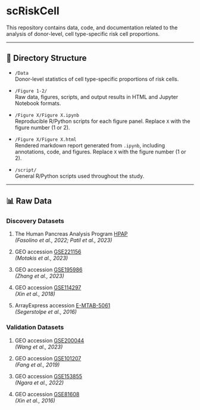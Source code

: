 # scRiskCell

This repository contains data, code, and documentation related to the analysis of donor-level, cell type-specific risk cell proportions.

---

## 📁 Directory Structure

- `/Data`  
  Donor-level statistics of cell type-specific proportions of risk cells.

- `/Figure 1-2/`  
  Raw data, figures, scripts, and output results in HTML and Jupyter Notebook formats.

- `/Figure X/Figure X.ipynb`  
  Reproducible R/Python scripts for each figure panel. Replace `X` with the figure number (1 or 2).

- `/Figure X/Figure X.html`  
  Rendered markdown report generated from `.ipynb`, including annotations, code, and figures. Replace `X` with the figure number (1 or 2).

- `/script/`  
  General R/Python scripts used throughout the study.

---

## 📊 Raw Data

### Discovery Datasets

1. The Human Pancreas Analysis Program [HPAP](https://hpap.pmacs.upenn.edu/)  
   *(Fasolino et al., 2022; Patil et al., 2023)*

2. GEO accession [GSE221156](https://www.ncbi.nlm.nih.gov/geo/query/acc.cgi?acc=GSE221156)  
   *(Motakis et al., 2023)*

3. GEO accession [GSE195986](https://www.ncbi.nlm.nih.gov/geo/query/acc.cgi?acc=GSE195986)  
   *(Zhang et al., 2023)*

4. GEO accession [GSE114297](https://www.ncbi.nlm.nih.gov/geo/query/acc.cgi?acc=GSE114297)  
   *(Xin et al., 2018)*

5. ArrayExpress accession [E-MTAB-5061](https://www.ebi.ac.uk/biostudies/arrayexpress/studies/E-MTAB-5061)  
   *(Segerstolpe et al., 2016)*

### Validation Datasets

1. GEO accession [GSE200044](https://www.ncbi.nlm.nih.gov/geo/query/acc.cgi?acc=GSE200044)  
   *(Wang et al., 2023)*

2. GEO accession [GSE101207](https://www.ncbi.nlm.nih.gov/geo/query/acc.cgi?acc=GSE101207)  
   *(Fang et al., 2019)*

3. GEO accession [GSE153855](https://www.ncbi.nlm.nih.gov/geo/query/acc.cgi?acc=GSE153855)  
   *(Ngara et al., 2022)*

4. GEO accession [GSE81608](https://www.ncbi.nlm.nih.gov/geo/query/acc.cgi?acc=GSE81608)  
   *(Xin et al., 2016)*
